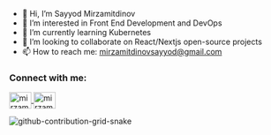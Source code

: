 - 👋 Hi, I’m Sayyod Mirzamitdinov 
- 👀 I’m interested in Front End Development and DevOps
- 🌱 I’m currently learning Kubernetes
- 💞️ I’m looking to collaborate on React/Nextjs open-source projects
- 📫 How to reach me: mirzamitdinovsayyod@gmail.com

<h3 align="left">Connect with me:</h3>
<p align="left">
  <a href="https://www.linkedin.com/in/mirzamitdinovs/" target="blank">
    <img align="center" src="https://raw.githubusercontent.com/rahuldkjain/github-profile-readme-generator/master/src/images/icons/Social/linked-in-alt.svg" alt="mirzamitdinovs" height="30" width="40" />
  </a>
  
  <a href="https://leetcode.com/mirzamitdinovs" target="blank">
    <img align="center" src="https://raw.githubusercontent.com/rahuldkjain/github-profile-readme-generator/master/src/images/icons/Social/leet-code.svg" alt="mirzamitdinovs" height="30" width="40" />
  </a>
</p>

![github-contribution-grid-snake](https://user-images.githubusercontent.com/90142173/154796318-e529fdc7-2132-4ce7-8417-06b71cf02506.svg)

<!---
mirzamitdinovs/mirzamitdinovs is a ✨ special ✨ repository because its `README.md` (this file) appears on your GitHub profile.
You can click the Preview link to take a look at your changes.
--->
